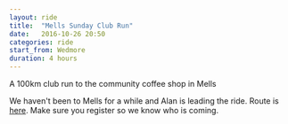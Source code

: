 ```yaml
---
layout: ride
title:  "Mells Sunday Club Run"
date:   2016-10-26 20:50
categories: ride
start_from: Wedmore
duration: 4 hours
---
```

A 100km club run to the community coffee shop in Mells

We haven't been to Mells for a while and Alan is leading the ride. Route is
[here](https://ridewithgps.com/routes/7543270). Make sure you register so we
know who is coming.
